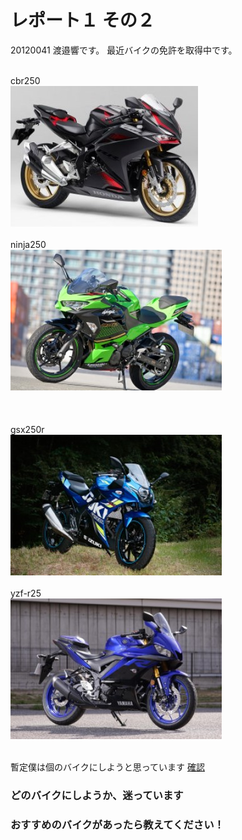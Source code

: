 # レポート１ その２

20120041 渡邉響です。
最近バイクの免許を取得中です。
<br><br>


cbr250<br>
![this is image](cbr250.jpg)<br><br>
ninja250<br>
![this is image](Ninja250.jpg)<br><br>
<br><br>
gsx250r<br>
![this is image](gsx250r.jpg)<br><br>
yzf-r25<br>
![this is image](yzf-r25.jpg)<br><br>
</table>

暫定僕は個のバイクにしようと思っています
[確認](https://www.l-bike.com/lbcms/wp-content/uploads/2020/03/LB084_KAWASAKI_Ninja250_01.jpg) 


### どのバイクにしようか、迷っています
### おすすめのバイクがあったら教えてください！

